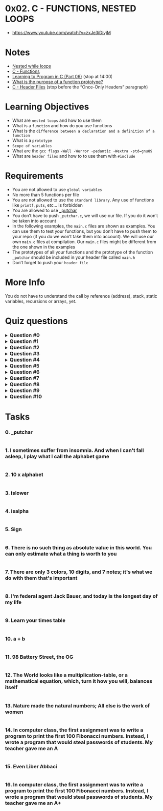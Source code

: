 # **0x02. C - FUNCTIONS, NESTED LOOPS**
- https://www.youtube.com/watch?v=zxJe3iDivjM

# Notes
- [Nested while loops](https://www.youtube.com/watch?v=Z3iGeQ1gIss)
- [C - Functions](http://www.tutorialspoint.com/cprogramming/c_functions.htm)
- [Learning to Program in C (Part 06)](https://www.youtube.com/watch?v=qMlnFwYdqIw) (stop at 14:00)
- [What is the purpose of a function prototype?](https://www.geeksforgeeks.org/what-is-the-purpose-of-a-function-prototype/)
- [C - Header Files](https://www.tutorialspoint.com/cprogramming/c_header_files.htm) (stop before the “Once-Only Headers” paragraph)

# Learning Objectives
- What are `nested loops` and how to use them
- What is a `function` and how do you use functions
- What is the `difference between a declaration and a definition of a function`
- What is a `prototype`
- `Scope of variables`
- What are the `gcc flags` `-Wall -Werror -pedantic -Wextra -std=gnu89`
- What are `header files` and how to to use them with `#include`

# Requirements
- You are not allowed to use `global variables`
- No more than 5 functions per file
- You are not allowed to use the `standard library`. Any use of functions like `printf`, `puts`, etc… is forbidden
- You are allowed to use [_putchar](https://github.com/holbertonschool/_putchar.c/blob/master/_putchar.c)
- You don’t have to push `_putchar.c`, we will use our file. If you do it won’t be taken into account
- In the following examples, the ``main.c`` files are shown as examples. You can use them to test your functions, but you don’t have to push them to your repo (if you do we won’t take them into account). We will use our own `main.c` files at compilation. Our `main.c` files might be different from the one shown in the examples
- The prototypes of all your functions and the prototype of the function `_putchar` should be included in your header file called `main.h`
- Don’t forget to push your `header file`

# More Info
You do not have to understand the call by reference (address), stack, static variables, recursions or arrays, yet.

# Quiz questions
<details>
<summary><h3 style="display: inline">Question #0</h3></summary>
<div>What is the result of <code>12 % 10</code>?

- [x] 2
- [ ] 3
- [ ] 1
- [ ] 0

</div>
</details>

<details>
<summary><h3 style="display: inline">Question #1</h3></summary>
<div>What is the result of <code>89 % 7</code>?

- [ ] 3
- [x] 5
- [ ] 2
- [ ] 0
</div>
</details>

<details>
<summary><h3 style="display: inline">Question #2</h3></summary>
<div>What is the ASCII value of <code>-</code>?

- [ ] 47
- [ ] 3
- [x] 45
</div>
</details>

<details>
<summary><h3 style="display: inline">Question #3</h3></summary>
<div>What is the ASCII value of <code>a</code>?

- [ ] 12
- [ ] 1
- [ ] 65
- [x] 97
</div>
</details>

<details>
<summary><h3 style="display: inline">Question #4</h3></summary>
<div>What is the ASCII value of <code>A</code>?

- [ ] 12
- [ ] 1
- [x] 65
- [ ] 97
</div>
</details>

<details>
<summary><h3 style="display: inline">Question #5</h3></summary>
<div>What is the ASCII value of <code>J</code>?

- [x] 74
- [ ] 76
- [ ] 72
- [ ] 70
</div>
</details>

<details>
<summary><h3 style="display: inline">Question #6</h3></summary>
<div>What is the result of <code>12 % 3</code>?

- [ ] 2
- [ ] 3
- [ ] 1
- [x] 0
</div>
</details>

<details>
<summary><h3 style="display: inline">Question #7</h3></summary>
<div>What is the ASCII value of <code>5</code>?

- [ ] 5
- [x] 53
- [ ] 50
</div>
</details>

<details>
<summary><h3 style="display: inline">Question #8</h3></summary>
<div>What is the result of <code>12 % 2</code>?

- [ ] 2
- [ ] 1
- [x] 0
</div>
</details>

<details>
<summary><h3 style="display: inline">Question #9</h3></summary>
<div>What is the ASCII value of <code>0</code>?

- [x] 48
- [ ] 0
- [ ] 79
</div>
</details>

<details>
<summary><h3 style="display: inline">Question #10</h3></summary>
<div>Which of these loop statements don’t exist?

- [ ] `while`
- [x] `each`
- [ ] `do... while`
- [x] `loop_to`
- [x] `foreach`
- [ ] `for`
</div>
</details>


# Tasks

<details>
<summary style="display: inline">

### 0. _putchar
</summary>

`mandatory`

Write a program that prints `_putchar`, followed by a new line.
- The program should return `0`
```
julien@ubuntu:~/0x02$  gcc -Wall -pedantic -Werror -Wextra -std=gnu89 _putchar.c 0-putchar.c -o 0-putchar
julien@ubuntu:~/0x02$ ./0-putchar 
_putchar
julien@ubuntu:~/0x02$ 
```
Repo:
- GitHub repository: alx-low_level_programming
- Directory: 0x02-functions_nested_loops
- File: [0-putchar.c]()
</details>

<details>
<summary style="display: inline">

### 1. I sometimes suffer from insomnia. And when I can't fall asleep, I play what I call the alphabet game

</summary>

`mandatory`

Write a function that prints the alphabet, in lowercase, followed by a new line.
- Prototype: `void print_alphabet(void);`
- You can only use `_putchar` twice in your code
```
julien@ubuntu:~/0x02$ cat 1-main.c
#include "main.h"

/**
 * main - check the code
 *
 * Return: Always 0.
 */
int main(void)
{
    print_alphabet();
    return (0);
}
julien@ubuntu:~/0x02$ gcc -Wall -pedantic -Werror -Wextra -std=gnu89 _putchar.c 1-main.c 1-alphabet.c -o 1-alphabet
julien@ubuntu:~/0x02$ ./1-alphabet 
abcdefghijklmnopqrstuvwxyz
julien@ubuntu:~/0x02$
```
Repo:
- GitHub repository: alx-low_level_programming
- Directory: 0x02-functions_nested_loops
- File: [1-alphabet.c]()
</details>

<details>
<summary style="display: inline">

### 2. 10 x alphabet
</summary>

`mandatory`

Write a function that prints 10 times the alphabet, in lowercase, followed by a new line.
- Prototype: `void print_alphabet_x10(void);`
- You can only use `_putchar` twice in your code
```
julien@ubuntu:~/0x02$ cat 2-main.c
#include "main.h"

/**
 * main - check the code.
 *
 * Return: Always 0.
 */
int main(void)
{
    print_alphabet_x10();
    return (0);
}
julien@ubuntu:~/0x02$ gcc -Wall -pedantic -Werror -Wextra -std=gnu89 _putchar.c 2-main.c 2-print_alphabet_x10.c -o 2-alphabet_x10
julien@ubuntu:~/0x02$ ./2-alphabet_x10 
abcdefghijklmnopqrstuvwxyz
abcdefghijklmnopqrstuvwxyz
abcdefghijklmnopqrstuvwxyz
abcdefghijklmnopqrstuvwxyz
abcdefghijklmnopqrstuvwxyz
abcdefghijklmnopqrstuvwxyz
abcdefghijklmnopqrstuvwxyz
abcdefghijklmnopqrstuvwxyz
abcdefghijklmnopqrstuvwxyz
abcdefghijklmnopqrstuvwxyz
julien@ubuntu:~/0x02$ 
```
Repo:
- GitHub repository: alx-low_level_programming
- Directory: 0x02-functions_nested_loops
- File: [2-print_alphabet_x10.c]()
</details>

<details>
<summary style="display: inline">

### 3. islower
</summary>

`mandatory`

Write a function that checks for lowercase character.
- Prototype: `int _islower(int c);`
- Returns `1` if `c` is lowercase
- Returns `0` otherwise

FYI: The standard library provides a similar function: `islower`. Run `man islower` to learn more.
```
julien@ubuntu:~/0x02$ cat 3-main.c 
#include "main.h"

/**
 * main - check the code.
 *
 * Return: Always 0.
 */
int main(void)
{
    int r;

    r = _islower('H');
    _putchar(r + '0');
    r = _islower('o');
    _putchar(r + '0');
    r = _islower(108);
    _putchar(r + '0');
    _putchar('\n');
    return (0);
}
julien@ubuntu:~/0x02$ gcc -Wall -pedantic -Werror -Wextra -std=gnu89 _putchar.c 3-main.c 3-islower.c -o 3-islower
julien@ubuntu:~/0x02$ ./3-islower 
011
julien@ubuntu:~/0x02$ 
```
Repo:
- GitHub repository: alx-low_level_programming
- Directory: 0x02-functions_nested_loops
- File: [3-islower.c]()
</details>

<details>
<summary style="display: inline">

### 4. isalpha
</summary>

`mandatory`

Write a function that checks for alphabetic character.
- Prototype: `int _isalpha(int c);`
- Returns `1` if `c` is a letter, lowercase or uppercase
- Returns `0` otherwise

FYI: The standard library provides a similar function: `isalpha`. Run `man isalpha` to learn more.
```
julien@ubuntu:~/0x02$ cat 4-main.c 
#include "main.h"

/**
 * main - check the code.
 *
 * Return: Always 0.
 */
int main(void)
{
    int r;

    r = _isalpha('H');
    _putchar(r + '0');
    r = _isalpha('o');
    _putchar(r + '0');
    r = _isalpha(108);
    _putchar(r + '0');
    r = _isalpha(';');
    _putchar(r + '0');
    _putchar('\n');
    return (0);
}
julien@ubuntu:~/0x02$ gcc -Wall -pedantic -Werror -Wextra -std=gnu89 _putchar.c 4-main.c 4-isalpha.c -o 4-isalpha
julien@ubuntu:~/0x02$ ./4-isalpha 
1110
julien@ubuntu:~/0x02$ 
```
Repo:
- GitHub repository: alx-low_level_programming
- Directory: 0x02-functions_nested_loops
- File: [4-isalpha.c]()
</details>

<details>
<summary style="display: inline">

### 5. Sign
</summary>

`mandatory`

Write a function that prints the sign of a number.
- Prototype: `int print_sign(int n);`
- Returns `1` and prints `+` if `n` is greater than zero
- Returns `0` and prints `0` if `n` is zero
- Returns `-1` and prints `-` if `n` is less than zero
```
julien@ubuntu:~/0x02$ cat 5-main.c
#include "main.h"

/**
 * main - check the code.
 *
 * Return: Always 0.
 */
int main(void)
{
    int r;

    r = print_sign(98);
    _putchar(',');
    _putchar(' ');
    _putchar(r + '0');
    _putchar('\n');
    r = print_sign(0);
    _putchar(',');
    _putchar(' ');
    _putchar(r + '0');
    _putchar('\n');
    r = print_sign(0xff);
    _putchar(',');
    _putchar(' ');
    _putchar(r + '0');
    _putchar('\n');
    r = print_sign(-1);
    _putchar(',');
    _putchar(' ');
    _putchar(r + '0');
    _putchar('\n');
    return (0);
}
julien@ubuntu:~/0x02$ gcc -Wall -pedantic -Werror -Wextra -std=gnu89 _putchar.c 5-main.c 5-sign.c -o 5-sign
julien@ubuntu:~/0x02$ ./5-sign 
+, 1
0, 0
+, 1
-, /
julien@ubuntu:~/0x02$ 
```
Repo:
- GitHub repository: alx-low_level_programming
- Directory: 0x02-functions_nested_loops
- File: [5-sign.c]()
</details>

<details>
<summary style="display: inline">

### 6. There is no such thing as absolute value in this world. You can only estimate what a thing is worth to you
</summary>

`mandatory`

Write a function that computes the absolute value of an integer.
- Prototype: `int _abs(int);`

FYI: The standard library provides a similar function: `abs`. Run `man abs` to learn more.
```
julien@ubuntu:~/0x02$ cat 6-main.c
#include "main.h"
#include <stdio.h>

/**
 * main - check the code
 *
 * Return: Always 0.
 */
int main(void)
{
    int r;

    r = _abs(-1);
    printf("%d\n", r);
    r = _abs(0);
    printf("%d\n", r);
    r = _abs(1);
    printf("%d\n", r);
    r = _abs(-98);
    printf("%d\n", r);
    return (0);
}
julien@ubuntu:~/0x02$ gcc -Wall -pedantic -Werror -Wextra -std=gnu89 _putchar.c 6-main.c 6-abs.c -o 6-abs
julien@ubuntu:~/0x02$ ./6-abs 
1
0
1
98
julien@ubuntu:~/0x02$
```
Repo:
- GitHub repository: alx-low_level_programming
- Directory: 0x02-functions_nested_loops
- File: [6-abs.c]()
</details>

<details>
<summary style="display: inline">

### 7. There are only 3 colors, 10 digits, and 7 notes; it's what we do with them that's important
</summary>

`mandatory`

Write a function that prints the last digit of a number.
- Prototype: `int print_last_digit(int);`
- Returns the value of the last digit
```
julien@ubuntu:~/0x02$ cat 7-main.c
#include "main.h"

/**
 * main - check the code
 *
 * Return: Always 0.
 */
int main(void)
{
    int r;

    print_last_digit(98);
    print_last_digit(0);
    r = print_last_digit(-1024);
    _putchar('0' + r);
    _putchar('\n');
    return (0);
}
julien@ubuntu:~/0x02$ gcc -Wall -pedantic -Werror -Wextra -std=gnu89 _putchar.c 7-main.c 7-print_last_digit.c -o 7-last_digit
julien@ubuntu:~/0x02$ ./7-last_digit 
8044
julien@ubuntu:~/0x02$ 
```
Repo:
- GitHub repository: alx-low_level_programming
- Directory: 0x02-functions_nested_loops
- File: [7-print_last_digit.c]()
</details>

<details>
<summary style="display: inline">

### 8. I'm federal agent Jack Bauer, and today is the longest day of my life
</summary>

`mandatory`

Write a function that prints every minute of the day of Jack Bauer, starting from 00:00 to 23:59.
- Prototype: `void jack_bauer(void);`
- You can listen to [this soundtrack](https://www.youtube.com/watch?v=btAfXqgMkPs) while coding :)
```
julien@ubuntu:~/0x02$ cat 8-main.c
#include "main.h"

/**
 * main - check the code
 *
 * Return: Always 0.
 */
int main(void)
{
    jack_bauer();
    return (0);
}
julien@ubuntu:~/0x02$ gcc -Wall -pedantic -Werror -Wextra -std=gnu89 _putchar.c 8-main.c 8-24_hours.c -o 8-24
julien@ubuntu:~/0x02$ ./8-24 | head
00:00
00:01
00:02
00:03
00:04
00:05
00:06
00:07
00:08
00:09
julien@ubuntu:~/0x02$ ./8-24 | tail
23:50
23:51
23:52
23:53
23:54
23:55
23:56
23:57
23:58
23:59
julien@ubuntu:~/0x02$ ./8-24 | wc -l
1440
julien@ubuntu:~/0x02$ 
```
Repo:
- GitHub repository: alx-low_level_programming
- Directory: 0x02-functions_nested_loops
- File: [8-24_hours.c]()
</details>

<details>
<summary style="display: inline">

### 9. Learn your times table
</summary>

`mandatory`

Write a function that prints the 9 times table, starting with 0.
- Prototype: `void times_table(void);`
- Format: see example
```
julien@ubuntu:~/0x02$ cat 9-main.c
#include "main.h"

/**
 * main - check the code
 *
 * Return: Always 0.
 */
int main(void)
{
    times_table();
    return (0);
}
julien@ubuntu:~/0x02$ gcc -Wall -pedantic -Werror -Wextra -std=gnu89 _putchar.c 9-main.c 9-times_table.c -o 9-times_table
ulien@ubuntu:~/0x02$ ./9-times_table | cat -e
0,  0,  0,  0,  0,  0,  0,  0,  0,  0$
0,  1,  2,  3,  4,  5,  6,  7,  8,  9$
0,  2,  4,  6,  8, 10, 12, 14, 16, 18$
0,  3,  6,  9, 12, 15, 18, 21, 24, 27$
0,  4,  8, 12, 16, 20, 24, 28, 32, 36$
0,  5, 10, 15, 20, 25, 30, 35, 40, 45$
0,  6, 12, 18, 24, 30, 36, 42, 48, 54$
0,  7, 14, 21, 28, 35, 42, 49, 56, 63$
0,  8, 16, 24, 32, 40, 48, 56, 64, 72$
0,  9, 18, 27, 36, 45, 54, 63, 72, 81$
julien@ubuntu:~/0x02$ ./9-times_table | tr ' ' . | cat -e
0,..0,..0,..0,..0,..0,..0,..0,..0,..0$
0,..1,..2,..3,..4,..5,..6,..7,..8,..9$
0,..2,..4,..6,..8,.10,.12,.14,.16,.18$
0,..3,..6,..9,.12,.15,.18,.21,.24,.27$
0,..4,..8,.12,.16,.20,.24,.28,.32,.36$
0,..5,.10,.15,.20,.25,.30,.35,.40,.45$
0,..6,.12,.18,.24,.30,.36,.42,.48,.54$
0,..7,.14,.21,.28,.35,.42,.49,.56,.63$
0,..8,.16,.24,.32,.40,.48,.56,.64,.72$
0,..9,.18,.27,.36,.45,.54,.63,.72,.81$
julien@ubuntu:~/0x02$ 
```
Repo:
- GitHub repository: alx-low_level_programming
- Directory: 0x02-functions_nested_loops
- File: [9-times_table.c]()
</details>

<details>
<summary style="display: inline">

### 10. a + b
</summary>

`mandatory`

Write a function that adds two integers and returns the result.
- Prototype: `int add(int, int);`
```
julien@ubuntu:~/$ cat 10-main.c
#include "main.h"
#include <stdio.h>

/**
 * main - check the code
 *
 * Return: Always 0.
 */
int main(void)
{
    int n;

    n = add(89, 9);
    printf("%d\n", n);
    return (0);
}
julien@ubuntu:~/0x02$ gcc -Wall -pedantic -Werror -Wextra -std=gnu89 _putchar.c 10-main.c 10-add.c -o 10-add
julien@ubuntu:~/0x02$ ./10-add 
98
julien@ubuntu:~/0x02$ 
```
Repo:
- GitHub repository: alx-low_level_programming
- Directory: 0x02-functions_nested_loops
- File: [10-add.c]()
</details>

<details>
<summary style="display: inline">

### 11. 98 Battery Street, the OG
</summary>

`mandatory`

Write a function that prints all natural numbers from `n` to `98`, followed by a new line.
- Prototype: `void print_to_98(int n);`
- Numbers must be separated by a comma, followed by a space
- Numbers should be printed in order
- The first printed number should be the number passed to your function
- The last printed number should be `98`
- You are allowed to use the standard library
```
julien@ubuntu:~/0x02$ cat 11-main.c
#include "main.h"

/**
 * main - check the code
 *
 * Return: Always 0.
 */
int main(void)
{
    print_to_98(0);
    print_to_98(98);
    print_to_98(111);
    print_to_98(81);
    print_to_98(-10);
    return (0);
}
julien@ubuntu:~/0x02$ gcc -Wall -pedantic -Werror -Wextra -std=gnu89 _putchar.c 11-main.c 11-print_to_98.c -o 11-98
julien@ubuntu:~/0x02$ ./11-98 
0, 1, 2, 3, 4, 5, 6, 7, 8, 9, 10, 11, 12, 13, 14, 15, 16, 17, 18, 19, 20, 21, 22, 23, 24, 25, 26, 27, 28, 29, 30, 31, 32, 33, 34, 35, 36, 37, 38, 39, 40, 41, 42, 43, 44, 45, 46, 47, 48, 49, 50, 51, 52, 53, 54, 55, 56, 57, 58, 59, 60, 61, 62, 63, 64, 65, 66, 67, 68, 69, 70, 71, 72, 73, 74, 75, 76, 77, 78, 79, 80, 81, 82, 83, 84, 85, 86, 87, 88, 89, 90, 91, 92, 93, 94, 95, 96, 97, 98
98
111, 110, 109, 108, 107, 106, 105, 104, 103, 102, 101, 100, 99, 98
81, 82, 83, 84, 85, 86, 87, 88, 89, 90, 91, 92, 93, 94, 95, 96, 97, 98
-10, -9, -8, -7, -6, -5, -4, -3, -2, -1, 0, 1, 2, 3, 4, 5, 6, 7, 8, 9, 10, 11, 12, 13, 14, 15, 16, 17, 18, 19, 20, 21, 22, 23, 24, 25, 26, 27, 28, 29, 30, 31, 32, 33, 34, 35, 36, 37, 38, 39, 40, 41, 42, 43, 44, 45, 46, 47, 48, 49, 50, 51, 52, 53, 54, 55, 56, 57, 58, 59, 60, 61, 62, 63, 64, 65, 66, 67, 68, 69, 70, 71, 72, 73, 74, 75, 76, 77, 78, 79, 80, 81, 82, 83, 84, 85, 86, 87, 88, 89, 90, 91, 92, 93, 94, 95, 96, 97, 98
julien@ubuntu:~/0x02$ 
```
Repo:
- GitHub repository: alx-low_level_programming
- Directory: 0x02-functions_nested_loops
- File: [11-print_to_98.c]()
</details>

<details>
<summary style="display: inline">

### 12. The World looks like a multiplication-table, or a mathematical equation, which, turn it how you will, balances itself
</summary>

`#advanced`

Write a function that prints the n times table, starting with 0.
- Prototype: `void print_times_table(int n);`
- If n is greater than `15` or less than `0` the function should not print anything
- Format: see example
```
julien@ubuntu:~/0x02$ cat 100-main.c
#include "main.h"

/**
 * main - check the code.
 *
 * Return: Always 0.
 */
int main(void)
{
    print_times_table(3);
    _putchar('\n');
    print_times_table(5);
    _putchar('\n');
    print_times_table(98);
    _putchar('\n');
    print_times_table(12);  
    return (0);
}
julien@ubuntu:~/0x02$ gcc -Wall -pedantic -Werror -Wextra -std=gnu89 _putchar.c 100-main.c 100-times_table.c -o 100-times_table
julien@ubuntu:~/0x02$ ./100-times_table 
0,   0,   0,   0
0,   1,   2,   3
0,   2,   4,   6
0,   3,   6,   9

0,   0,   0,   0,   0,   0
0,   1,   2,   3,   4,   5
0,   2,   4,   6,   8,  10
0,   3,   6,   9,  12,  15
0,   4,   8,  12,  16,  20
0,   5,  10,  15,  20,  25


0,   0,   0,   0,   0,   0,   0,   0,   0,   0,   0,   0,   0
0,   1,   2,   3,   4,   5,   6,   7,   8,   9,  10,  11,  12
0,   2,   4,   6,   8,  10,  12,  14,  16,  18,  20,  22,  24
0,   3,   6,   9,  12,  15,  18,  21,  24,  27,  30,  33,  36
0,   4,   8,  12,  16,  20,  24,  28,  32,  36,  40,  44,  48
0,   5,  10,  15,  20,  25,  30,  35,  40,  45,  50,  55,  60
0,   6,  12,  18,  24,  30,  36,  42,  48,  54,  60,  66,  72
0,   7,  14,  21,  28,  35,  42,  49,  56,  63,  70,  77,  84
0,   8,  16,  24,  32,  40,  48,  56,  64,  72,  80,  88,  96
0,   9,  18,  27,  36,  45,  54,  63,  72,  81,  90,  99, 108
0,  10,  20,  30,  40,  50,  60,  70,  80,  90, 100, 110, 120
0,  11,  22,  33,  44,  55,  66,  77,  88,  99, 110, 121, 132
0,  12,  24,  36,  48,  60,  72,  84,  96, 108, 120, 132, 144
julien@ubuntu:~/0x02$ ./100-times_table | tr ' ' . | cat -e
0,...0,...0,...0$
0,...1,...2,...3$
0,...2,...4,...6$
0,...3,...6,...9$
$
0,...0,...0,...0,...0,...0$
0,...1,...2,...3,...4,...5$
0,...2,...4,...6,...8,..10$
0,...3,...6,...9,..12,..15$
0,...4,...8,..12,..16,..20$
0,...5,..10,..15,..20,..25$
$
$
0,...0,...0,...0,...0,...0,...0,...0,...0,...0,...0,...0,...0$
0,...1,...2,...3,...4,...5,...6,...7,...8,...9,..10,..11,..12$
0,...2,...4,...6,...8,..10,..12,..14,..16,..18,..20,..22,..24$
0,...3,...6,...9,..12,..15,..18,..21,..24,..27,..30,..33,..36$
0,...4,...8,..12,..16,..20,..24,..28,..32,..36,..40,..44,..48$
0,...5,..10,..15,..20,..25,..30,..35,..40,..45,..50,..55,..60$
0,...6,..12,..18,..24,..30,..36,..42,..48,..54,..60,..66,..72$
0,...7,..14,..21,..28,..35,..42,..49,..56,..63,..70,..77,..84$
0,...8,..16,..24,..32,..40,..48,..56,..64,..72,..80,..88,..96$
0,...9,..18,..27,..36,..45,..54,..63,..72,..81,..90,..99,.108$
0,..10,..20,..30,..40,..50,..60,..70,..80,..90,.100,.110,.120$
0,..11,..22,..33,..44,..55,..66,..77,..88,..99,.110,.121,.132$
0,..12,..24,..36,..48,..60,..72,..84,..96,.108,.120,.132,.144$
julien@ubuntu:~/0x02$ 
```
Repo:
- GitHub repository: alx-low_level_programming
- Directory: 0x02-functions_nested_loops
- File: [100-times_table.c]()
</details>

<details>
<summary style="display: inline">

### 13. Nature made the natural numbers; All else is the work of women
</summary>

`#advanced`

If we list all the natural numbers below `10` that are multiples of `3` or `5`, we get `3`, `5`, `6` and `9`. The sum of these multiples is `23`. Write a program that computes and prints the sum of all the multiples of `3` or `5` below `1024` (excluded), followed by a new line.
- You are allowed to use the standard library

Repo:
- GitHub repository: alx-low_level_programming
- Directory: 0x02-functions_nested_loops
- File: [101-natural.c]()
</details>

<details>
<summary style="display: inline">

### 14. In computer class, the first assignment was to write a program to print the first 100 Fibonacci numbers. Instead, I wrote a program that would steal passwords of students. My teacher gave me an A
</summary>

`#advanced`

Write a program that prints the first 50 Fibonacci numbers, starting with `1` and `2`, followed by a new line.
- The numbers must be separated by comma, followed by a space `,` 
- You are allowed to use the standard library

Repo:
- GitHub repository: alx-low_level_programming
- Directory: 0x02-functions_nested_loops
- File: [102-fibonacci.c]()
</details>

<details>
<summary style="display: inline">

### 15. Even Liber Abbaci
</summary>

`#advanced`

Each new term in the Fibonacci sequence is generated by adding the previous two terms. By starting with `1` and `2`, the first 10 terms will be: `1, 2, 3, 5, 8, 13, 21, 34, 55, 89`. By considering the terms in the Fibonacci sequence whose values do not exceed 4,000,000, write a program that finds and prints the sum of the even-valued terms, followed by a new line.
- You are allowed to use the standard library

Repo:
- GitHub repository: alx-low_level_programming
- Directory: 0x02-functions_nested_loops
- File: [103-fibonacci.c]()
</details>

<details>
<summary style="display: inline">

### 16. In computer class, the first assignment was to write a program to print the first 100 Fibonacci numbers. Instead, I wrote a program that would steal passwords of students. My teacher gave me an A+
</summary>

`#advanced`

Write a program that finds and prints the first 98 Fibonacci numbers, starting with `1` and `2`, followed by a new line.
- The numbers should be separated by comma, followed by a space ,
- You are allowed to use the standard library
- You are not allowed to use any other library (You can’t use `GMP` etc…)
- You are not allowed to use `long long`, `malloc`, pointers, arrays/tables, or structures
- You are not allowed to hard code any Fibonacci number (except for `1` and `2`)

Repo:
- GitHub repository: alx-low_level_programming
- Directory: 0x02-functions_nested_loops
- File: [104-fibonacci.c]()
</details>